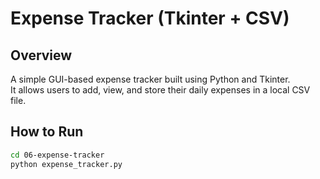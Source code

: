 # Expense Tracker (Tkinter + CSV)

## Overview
A simple GUI-based expense tracker built using Python and Tkinter.  
It allows users to add, view, and store their daily expenses in a local CSV file.

## How to Run
```bash
cd 06-expense-tracker
python expense_tracker.py
